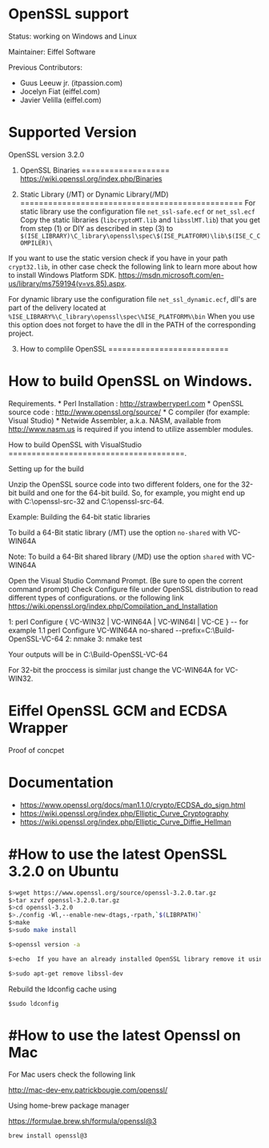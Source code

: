 # OpenSSL support #

Status: working on Windows and Linux

Maintainer: Eiffel Software

Previous Contributors:
- Guus Leeuw jr. (itpassion.com)
- Jocelyn Fiat (eiffel.com)
- Javier Velilla (eiffel.com)


Supported Version
=================
OpenSSL version 3.2.0


1. OpenSSL Binaries 
===================
https://wiki.openssl.org/index.php/Binaries


2. Static Library (/MT) or Dynamic Library(/MD)
================================================
For static library use the configuration file `net_ssl-safe.ecf` or `net_ssl.ecf`
Copy the static libraries (`libcryptoMT.lib` and `libsslMT.lib`) that you get from step (1) or DIY as described
in step (3) to `$(ISE_LIBRARY)\C_library\openssl\spec\$(ISE_PLATFORM)\lib\$(ISE_C_COMPILER)\`


If you want to use the static version check if you have in your path `crypt32.lib`, 
in other case check the following link to learn more about how to install Windows Platform SDK.
https://msdn.microsoft.com/en-us/library/ms759194(v=vs.85).aspx.


For dynamic library use the configuration file `net_ssl_dynamic.ecf`, dll's are part of the delivery 
located at `%ISE_LIBRARY%\C_library\openssl\spec\%ISE_PLATFORM%\bin`
When you use this option does not forget to have the dll in the PATH of the corresponding project.



3. How to complile OpenSSL
==========================

How to build OpenSSL on Windows.
================================

Requirements.
	* Perl Installation    : http://strawberryperl.com
	* OpenSSL source code  : http://www.openssl.org/source/
	* C compiler (for example: Visual Studio)
	* Netwide Assembler, a.k.a. NASM, available from http://www.nasm.us is required if you intend to utilize assembler modules.


How to build OpenSSL with VisualStudio  
======================================.

Setting up for the build

Unzip the OpenSSL source code into two different folders, one for the 32-bit build and one for the 64-bit build. 
So, for example, you might end up with C:\openssl-src-32 and C:\openssl-src-64.

Example:
Building the 64-bit static libraries

To build a 64-Bit static library (/MT) use the option `no-shared` with VC-WIN64A

Note: To build a 64-Bit shared library (/MD) use the option `shared` with VC-WIN64A

Open the Visual Studio Command Prompt. (Be sure to open the corrent command prompt)
Check Configure file under OpenSSL distribution to read different types of configurations.
or the following link https://wiki.openssl.org/index.php/Compilation_and_Installation


1: perl Configure { VC-WIN32 | VC-WIN64A | VC-WIN64I | VC-CE }
-- for example 
1.1 perl Configure VC-WIN64A no-shared --prefix=C:\Build-OpenSSL-VC-64
2: nmake
3: nmake test

Your outputs will be in C:\Build-OpenSSL-VC-64

For 32-bit the proccess is similar just change the VC-WIN64A for VC-WIN32.


Eiffel OpenSSL GCM and ECDSA Wrapper
============================

Proof of concpet

Documentation
=============
- https://www.openssl.org/docs/man1.1.0/crypto/ECDSA_do_sign.html
- https://wiki.openssl.org/index.php/Elliptic_Curve_Cryptography
- https://wiki.openssl.org/index.php/Elliptic_Curve_Diffie_Hellman



#How to use the latest OpenSSL 3.2.0 on Ubuntu
================================================

```bash
$>wget https://www.openssl.org/source/openssl-3.2.0.tar.gz
$>tar xzvf openssl-3.2.0.tar.gz
$>cd openssl-3.2.0
$>./config -Wl,--enable-new-dtags,-rpath,`$(LIBRPATH)`
$>make
$>sudo make install

$>openssl version -a    

$>echo	If you have an already installed OpenSSL library remove it using

$>sudo apt-get remove libssl-dev
```

Rebuild the ldconfig cache using

```
$sudo ldconfig
```




#How to use the latest Openssl on Mac
======================================
For Mac users check the following link

http://mac-dev-env.patrickbougie.com/openssl/


Using home-brew package manager

https://formulae.brew.sh/formula/openssl@3

`brew install openssl@3`

